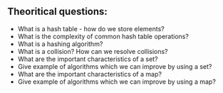 ## Theoritical questions:

* What is a hash table - how do we store elements?
* What is the complexity of common hash table operations?
* What is a hashing algorithm?
* What is a collision? How can we resolve collisions?
* What are the important characteristics of a set?
* Give example of algorithms which we can improve by using a set?
* What are the important characteristics of a map?
* Give example of algorithms which we can improve by using a map?
